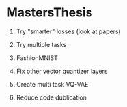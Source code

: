 # MastersThesis

1. Try "smarter" losses (look at papers)

2. Try multiple tasks

3. FashionMNIST

4. Fix other vector quantizer layers 

5. Create multi task VQ-VAE

6. Reduce code dublication